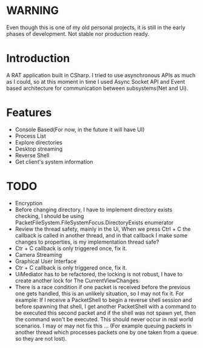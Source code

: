 # WARNING
Even though this is one of my old personal projects, it is still in the early phases of development.
Not stable nor production ready.

# Introduction
A RAT application built in CSharp. I tried to use asynchronous APIs as much as I could, so at this
moment in time I used Async Socket API and Event based architecture for communication between subsystems(Net and Ui).

# Features
- Console Based(For now, in the future it will have UI)
- Process List
- Explore directories
- Desktop streaming
- Reverse Shell
- Get client's system information

# TODO
- Encryption
- Before changing directory, I have to implement directory exists checking, I should be using
PacketFileSystem.FileSystemFocus.DirectoryExists enumerator
- Review the thread safety, mainly in the Ui, When we press Ctrl + C the callback is called in
another thread, and in that callback I make some changes to properties, is my implementation thread safe?
- Ctr + C callback is only triggered once, fix it.
- Camera Streaming
- Graphical User Interface
- Ctr + C callback is only triggered once, fix it.
- UiMediator has to be refactored, the locking is not robust, I have to create another lock for
The CurrentViewChanges.
- There is a race condition if one packet is received before the previous one gets handled,
this is an unlikely situation, so I may not fix it. For example: If I receive a PacketShell to begin
a reverse shell session and before spawning that shell, I get another PacketShell with a command to be
executed this second packet and if the shell was not spawn yet, then the command won't be executed.
This should never occur in real world scenarios. I may or may not fix this ... (For example queuing
packets in another thread which processes packets one by one taken from a queue so they are not lost).